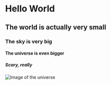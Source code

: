 # Hello World
## The world is actually very small
### The sky is very big
#### The universe is even bigger
##### Scary, really
![Image of the universe](https://upload.wikimedia.org/wikipedia/commons/3/32/Earth_and_Universe.jpg)

